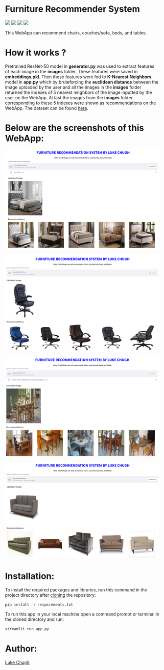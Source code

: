 # Furniture Recommender System

![](https://img.shields.io/badge/python-3.7-blueviolet)
![](https://img.shields.io/badge/tensorflow-2.9.0-fuchsia)
![](https://img.shields.io/badge/scikit--learn-0.24.1-blue)
![](https://img.shields.io/badge/streamlit-1.9.1-brightgreen)

This WebApp can recommend chairs, couches/sofa, beds, and tables.

# How it works ?
Pretrained ResNet-50 model in **generator.py** was used to extract features of each image in the **images** folder. These features were saved in **embeddings.pkl**. Then these features were fed to **K-Nearest Neighbors** model in **app.py** which by bruteforcing the **euclidean distance** between the image uploaded by the user and all the images in the **images** folder returned the indexes of 5 nearest neighbors of the image inputted by the user on the WebApp. At last the images from the **images** folder corresponding to these 5 indexes were shown as recommendations on the WebApp. The dataset can be found [here](https://www.kaggle.com/competitions/day-3-kaggle-competition/data). 

# Below are the screenshots of this WebApp:

![Capture](https://github.com/luke-chugh/Furniture-Recommender-WebApp/blob/main/screenshots/bed.png)

![Capture](https://github.com/luke-chugh/Furniture-Recommender-WebApp/blob/main/screenshots/chair.png)

![Capture](https://github.com/luke-chugh/Furniture-Recommender-WebApp/blob/main/screenshots/table.png)

![Capture](https://github.com/luke-chugh/Furniture-Recommender-WebApp/blob/main/screenshots/couch.png)

# Installation:
To install the required packages and libraries, run this command in the project directory after [cloning](https://www.howtogeek.com/451360/how-to-clone-a-github-repository/) the repository:
```bash
pip install -r requirements.txt
```
To run this app in your local machine open a command prompt or terminal in the cloned directory and run:
```bash
streamlit run app.py
```
# Author:
[Luke Chugh](https://www.linkedin.com/in/luke-chugh-2b2043181/)
